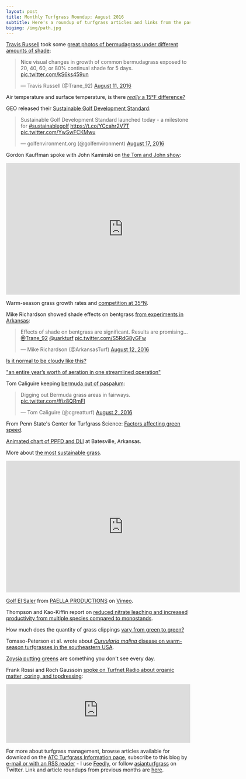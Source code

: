```yaml
---
layout: post
title: Monthly Turfgrass Roundup: August 2016
subtitle: Here's a roundup of turfgrass articles and links from the past month
bigimg: /img/path.jpg
---
```


[Travis Russell](https://twitter.com/Trane_92) took some [great photos of bermudagrass under different amounts of shade](https://twitter.com/Trane_92/status/763542908393787393):

<blockquote class="twitter-tweet" data-lang="en"><p lang="en" dir="ltr">Nice visual changes in growth of common bermudagrass exposed to 20, 40, 60, or 80% continual shade for 5 days. <a href="https://t.co/kS6ks459un">pic.twitter.com/kS6ks459un</a></p>&mdash; Travis Russell (@Trane_92) <a href="https://twitter.com/Trane_92/status/763542908393787393">August 11, 2016</a></blockquote>
<script async src="//platform.twitter.com/widgets.js" charset="utf-8"></script>

Air temperature and surface temperature, is there [*really* a 15°F difference?](http://www.blog.asianturfgrass.com/2016/08/air-temperature-and-surface-temperature.html)

GEO released their [Sustainable Golf Development Standard](https://twitter.com/golfenvironment/status/765907786786082816):

<blockquote class="twitter-tweet" data-lang="en"><p lang="en" dir="ltr">Sustainable Golf Development Standard launched today - a milestone for <a href="https://twitter.com/hashtag/sustainablegolf?src=hash">#sustainablegolf</a> <a href="https://t.co/YCcahr2V7T">https://t.co/YCcahr2V7T</a> <a href="https://t.co/YwSwFCKMwu">pic.twitter.com/YwSwFCKMwu</a></p>&mdash; golfenvironment.org (@golfenvironment) <a href="https://twitter.com/golfenvironment/status/765907786786082816">August 17, 2016</a></blockquote>
<script async src="//platform.twitter.com/widgets.js" charset="utf-8"></script>

Gordon Kauffman spoke with John Kaminski on [the Tom and John show](https://youtu.be/pjsdmlCgPqY):

<iframe width="640" height="360" src="https://www.youtube.com/embed/pjsdmlCgPqY?rel=0" frameborder="0" allowfullscreen></iframe>

Warm-season grass growth rates and [competition at 35°N](http://www.blog.asianturfgrass.com/2016/08/warm-season-turfgrass-growth-rates-and-competition-at-35n.html).

Mike Richardson showed shade effects on bentgrass [from experiments in Arkansas](https://twitter.com/ArkansasTurf/status/764225020784619520):

<blockquote class="twitter-tweet" data-lang="en"><p lang="en" dir="ltr">Effects of shade on bentgrass are significant. Results are promising... <a href="https://twitter.com/Trane_92">@Trane_92</a> <a href="https://twitter.com/uarkturf">@uarkturf</a> <a href="https://t.co/S5RdG8yGFw">pic.twitter.com/S5RdG8yGFw</a></p>&mdash; Mike Richardson (@ArkansasTurf) <a href="https://twitter.com/ArkansasTurf/status/764225020784619520">August 12, 2016</a></blockquote>
<script async src="//platform.twitter.com/widgets.js" charset="utf-8"></script>

[Is it normal to be cloudy like this?](http://www.blog.asianturfgrass.com/2016/08/is-it-normal-to-be-cloudy-like-this.html)

["an entire year’s worth of aeration in one streamlined operation"](http://www.usga.org/course-care/regional-updates/west-region/triple-aeration.html)

Tom Caliguire keeping [bermuda out of paspalum](https://twitter.com/cgreatturf/status/760485592090152961):

<blockquote class="twitter-tweet" data-lang="en"><p lang="en" dir="ltr">Digging out Bermuda grass areas in fairways. <a href="https://t.co/ffiz8QRmFl">pic.twitter.com/ffiz8QRmFl</a></p>&mdash; Tom Caliguire (@cgreatturf) <a href="https://twitter.com/cgreatturf/status/760485592090152961">August 2, 2016</a></blockquote>
<script async src="//platform.twitter.com/widgets.js" charset="utf-8"></script>

From Penn State's Center for Turfgrass Science: [Factors affecting green speed](http://plantscience.psu.edu/research/centers/turf/extension/factsheets/factors-affecting-green-speed).

[Animated chart of PPFD and DLI](http://www.blog.asianturfgrass.com/2016/08/animated-chart-of-potential-and-actual-par-at-batesville-for-the-first-214-days-of-2016.html) at Batesville, Arkansas.

More about [the most sustainable grass](http://www.blog.asianturfgrass.com/2016/08/more-about-the-most-sustainable-grass-hypothesis.html).

<iframe src="https://player.vimeo.com/video/102235877" width="640" height="360" frameborder="0" webkitallowfullscreen mozallowfullscreen allowfullscreen></iframe>
<p><a href="https://vimeo.com/102235877">Golf El Saler</a> from <a href="https://vimeo.com/paellaproductions">PAELLA PRODUCTIONS</a> on <a href="https://vimeo.com">Vimeo</a>.</p>

Thompson and Kao-Kiffin report on [reduced nitrate leaching and increased productivity from multiple species compared to monostands](http://journals.plos.org/plosone/article?id=10.1371/journal.pone.0155986).

How much does the quantity of grass clippings [vary from green to green?](http://www.blog.asianturfgrass.com/2016/08/clipping-volume-variation-from-green-to-green.html)

Tomaso-Peterson et al. wrote about [*Curvularia malina* disease on warm-season turfgrasses in the southeastern USA](http://www.mycologia.org/content/early/2016/08/01/15-238.abstract).

[Zoysia putting greens](http://www.blog.asianturfgrass.com/2016/08/something-you-dont-see-every-day.html) are something you don't see every day.

Frank Rossi and Roch Gaussoin [spoke on Turfnet Radio about organic matter, coring, and topdressing](http://tobtr.com/9167139):

<iframe width="100%" height="160" src="http://percolate.blogtalkradio.com/OffsitePlayer?hostId=705817&episodeId=9167139" frameborder="0"></iframe>

For more about turfgrass management, browse articles available for download on the [ATC Turfgrass Information page](http://www.asianturfgrass.com/turf-information.html), subscribe to this blog by [e-mail or with an RSS reader](http://feeds.feedburner.com/viridescent) - I use [Feedly](http://cloud.feedly.com/#welcome), or follow [asianturfgrass](https://twitter.com/asianturfgrass) on Twitter. Link and article roundups from previous months are [here](http://www.blog.asianturfgrass.com/roundup/).
